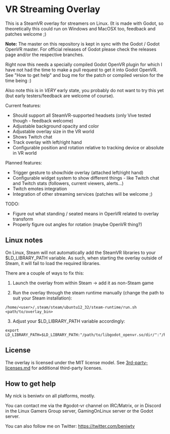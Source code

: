 # VR Streaming Overlay

This is a SteamVR overlay for streamers on Linux.
(It is made with Godot, so theoretically this could run on Windows and MacOSX too, feedback and patches welcome ;)

**Note:** The master on this repository is kept in sync with the Godot / Godot OpenVR master.
For official releases of Godot please check the releases page and/or the respective branches.

Right now this needs a specially compiled Godot OpenVR plugin for which I have not had the time to make a pull request to get it into Godot OpenVR. See "How to get help" and bug me for the patch or compiled version for the time being :)

Also note this is in *VERY* early state, you probably do not want to try this yet (but early testers/feedback are welcome of course).

Current features:
- Should support all SteamVR-supported headsets (only Vive tested though - feedback welcome)
- Adjustable background opacity and color
- Adjustable overlay size in the VR world
- Shows Twitch chat
- Track overlay with left/right hand
- Configurable position and rotation relative to tracking device or absolute in VR world

Planned features:
- Trigger gesture to show/hide overlay (attached left/right hand)
- Configurable widget system to show different things - like Twitch chat and Twitch stats (followers, current viewers, alerts...)
- Twitch emotes integration
- Integration of other streaming services (patches will be welcome ;)

TODO:
- Figure out what standing / seated means in OpenVR related to overlay transform
- Properly figure out angles for rotation (maybe OpenVR thing?)

Linux notes
-----------
On Linux, Steam will not automatically add the SteamVR libraries to your $LD_LIBRARY_PATH variable. As such, when starting the overlay outside of Steam, it will fail to load the required libraries.

There are a couple of ways to fix this:

1) Launch the overlay from within Steam -> add it as non-Steam game

2) Run the overlay through the steam runtime manually (change the path to suit your Steam installation):

```
/home/<user>/.steam/steam/ubuntu12_32/steam-runtime/run.sh <path/to/overlay_bin>
```

3) Adjust your $LD_LIBRARY_PATH variable accordingly:

```
export LD_LIBRARY_PATH=$LD_LIBRARY_PATH:"/path/to/libgodot_openvr.so/dir/":"/home/<user>/.steam/steam/steamapps/common/SteamVR/bin/"
```

License
-------
The overlay is licensed under the MIT license model. See [3rd-party-licenses.md](3rd-party-licenses.md) for additional third-party licenses.

How to get help
---------------
My nick is beniwtv on all platforms, mostly.

You can contact me via the #godot-vr channel on IRC/Matrix, or in Discord in the Linux Gamers Group server, GamingOnLinux server or the Godot server.

You can also follow me on Twitter:
https://twitter.com/beniwtv

